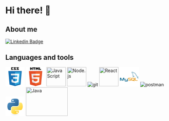 # Hi there! 👋


## About me


[![Linkedin Badge](https://img.shields.io/badge/-LorenaP-000000?style=flat-square&logo=Linkedin&logoColor=white&link=https://www.linkedin.com/in/LorenaPerezEscobar)](https://www.linkedin.com/in/LorenaPerezEscobar)
## Languages and tools
<div>
<img src="https://raw.githubusercontent.com/devicons/devicon/master/icons/css3/css3-original-wordmark.svg" alt="css3" width="60" height="60" title="CSS"/> 
<img src="https://raw.githubusercontent.com/devicons/devicon/master/icons/html5/html5-original-wordmark.svg" alt="html5" width="60" height="60" title="HTML"/>
<img src="https://cdn4.iconfinder.com/data/icons/logos-and-brands/512/187_Js_logo_logos-512.png" width='60' height="60"  title='JavaScript'   />
<img src="https://cdn4.iconfinder.com/data/icons/logos-and-brands/512/233_Node_Js_logo-1024.png" width='60'height="60" title='Node.js'  /> 
<img src="https://www.vectorlogo.zone/logos/git-scm/git-scm-icon.svg" alt="git" width="60" height="60" title="Git"/> 
<img src="https://upload.wikimedia.org/wikipedia/commons/thumb/4/47/React.svg/1200px-React.svg.png" width="60" height="60" title="React" />
<img src="https://raw.githubusercontent.com/devicons/devicon/master/icons/mysql/mysql-original-wordmark.svg" alt="mysql" width="60" height="60" title="MySQL"/> 
<img src="https://www.vectorlogo.zone/logos/getpostman/getpostman-icon.svg" alt="postman" width="60" height="60" title="Postman"/> 
<img src="https://raw.githubusercontent.com/devicons/devicon/master/icons/python/python-original.svg" alt="python" width="60" height="60" title="Python"/> 
<img src="https://1000marcas.net/wp-content/uploads/2020/11/Java-logo.png" width="130" height="90" title="Java" />
</div>